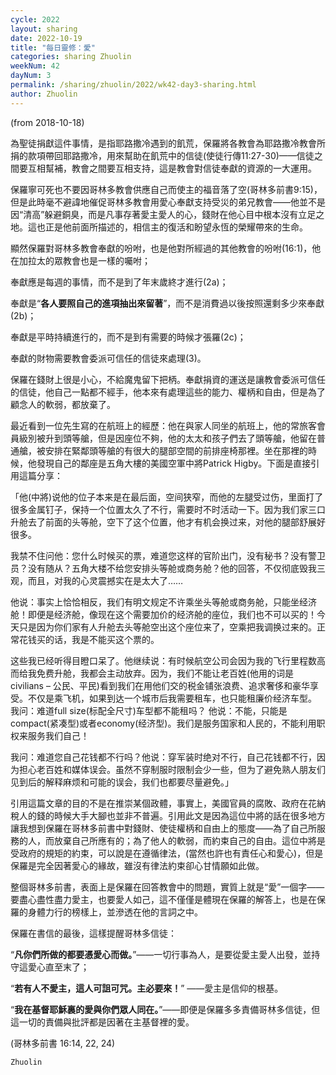 ```yaml
---
cycle: 2022
layout: sharing
date: 2022-10-19
title: "每日靈修：愛"
categories: sharing Zhuolin
weekNum: 42
dayNum: 3
permalink: /sharing/zhuolin/2022/wk42-day3-sharing.html
author: Zhuolin
---
```

(from 2018-10-18)

為聖徒捐獻這件事情，是指耶路撒冷遇到的飢荒，保羅將各教會為耶路撒冷教會所捐的款項帶回耶路撒冷，用來幫助在飢荒中的信徒(使徒行傳11:27-30)——信徒之間要互相幫補，教會之間要互相支持，這是教會對信徒奉獻的資源的一大運用。  

保羅寧可死也不要因哥林多教會供應自己而使主的福音落了空(哥林多前書9:15)，但是此時毫不避諱地催促哥林多教會用愛心奉獻支持受災的弟兄教會——他並不是因“清高”躲避銅臭，而是凡事存著愛主愛人的心，錢財在他心目中根本沒有立足之地。這也正是他前面所描述的，相信主的復活和盼望永恆的榮耀帶來的生命。  

顯然保羅對哥林多教會奉獻的吩咐，也是他對所經過的其他教會的吩咐(16:1)，他在加拉太的眾教會也是一樣的囑咐；  

奉獻應是每週的事情，而不是到了年末歲終才進行(2a)；  

奉獻是“**各人要照自己的進項抽出來留著**”，而不是消費過以後按照還剩多少來奉獻(2b)；  

奉獻是平時持續進行的，而不是到有需要的時候才張羅(2c)；  

奉獻的財物需要教會委派可信任的信徒來處理(3)。  

保羅在錢財上很是小心，不給魔鬼留下把柄。奉獻捐資的運送是讓教會委派可信任的信徒，他自己一點都不經手，他本來有處理這些的能力、權柄和自由，但是為了顧念人的軟弱，都放棄了。  

最近看到一位先生寫的在航班上的經歷：他在與家人同坐的航班上，他的常旅客會員級別被升到頭等艙，但是因座位不夠，他的太太和孩子們去了頭等艙，他留在普通艙，被安排在緊鄰頭等艙的有很大的腿部空間的前排座椅那裡。坐在那裡的時候，他發現自己的鄰座是五角大樓的美國空軍中將Patrick Higby。下面是直接引用這篇分享：  

「他(中將)说他的位子本来是在最后面，空间狭窄，而他的左腿受过伤，里面打了很多金属钉子，保持一个位置太久了不行，需要时不时活动一下。因为我们家三口升舱去了前面的头等舱，空下了这个位置，他才有机会换过来，对他的腿部舒展好很多。  

我禁不住问他：您什么时候买的票，难道您这样的官阶出门，没有秘书？没有警卫员？没有随从？五角大楼不给您安排头等舱或商务舱？他的回答，不仅彻底毁我三观，而且，对我的心灵震撼实在是太大了……  

他说：事实上恰恰相反，我们有明文规定不许乘坐头等舱或商务舱，只能坐经济舱！即便是经济舱，像现在这个需要加价的经济舱的座位，我们也不可以买的！今天只是因为你们家有人升舱去头等舱空出这个座位来了，空乘把我调换过来的。正常花钱买的话，我是不能买这个票的。  

这些我已经听得目瞪口呆了。他继续说：有时候航空公司会因为我的飞行里程数高而给我免费升舱，我都会主动放弃。因为，我们不能让老百姓(他用的词是civilians – 公民、平民)看到我们在用他们交的税金铺张浪费、追求奢侈和豪华享受。不仅是乘飞机，如果到达一个城市后我需要租车，也只能租廉价经济车型。 我问：难道full size(标配全尺寸)车型都不能租吗？ 他说：不能，只能是compact(紧凑型)或者economy(经济型)。我们是服务国家和人民的，不能利用职权来服务我们自己！  

我问：难道您自己花钱都不行吗？他说：穿军装时绝对不行，自己花钱都不行，因为担心老百姓和媒体误会。虽然不穿制服时限制会少一些，但为了避免熟人朋友们见到后的解释麻烦和可能的误会，我们也都要尽量避免。」  

引用這篇文章的目的不是在推崇某個政體，事實上，美國官員的腐敗、政府在花納稅人的錢的時候大手大腳也並非不普遍。引用此文是因為這位中將的話在很多地方讓我想到保羅在哥林多前書中對錢財、使徒權柄和自由上的態度——為了自己所服務的人，而放棄自己所應有的；為了他人的軟弱，而約束自己的自由。這位中將是受政府的規矩的約束，可以說是在遵循律法，(當然也許也有責任心和愛心)，但是保羅是完全因著愛心的緣故，雖沒有律法約束卻心甘情願如此做。  

整個哥林多前書，表面上是保羅在回答教會中的問題，實質上就是“愛”一個字——要盡心盡性盡力愛主，也要愛人如己，這不僅僅是體現在保羅的解答上，也是在保羅的身體力行的榜樣上，並滲透在他的言詞之中。  

保羅在書信的最後，這樣提醒哥林多信徒：  

“**凡你們所做的都要憑愛心而做。**”——一切行事為人，是要從愛主愛人出發，並持守這愛心直至末了；  

“**若有人不愛主，這人可詛可咒。主必要來！**” ——愛主是信仰的根基。  

“**我在基督耶穌裏的愛與你們眾人同在。**”——即便是保羅多多責備哥林多信徒，但這一切的責備與批評都是因著在主基督裡的愛。  

(哥林多前書 16:14, 22, 24)  

`Zhuolin`  


